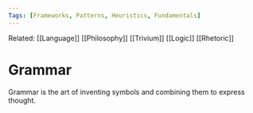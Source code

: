 ```yaml
---
Tags: [Frameworks, Patterns, Heuristics, Fundamentals]
---
```

Related: [[Language]] [[Philosophy]] [[Trivium]] [[Logic]] [[Rhetoric]] 

# Grammar
Grammar is the art of inventing symbols and combining them to express thought.